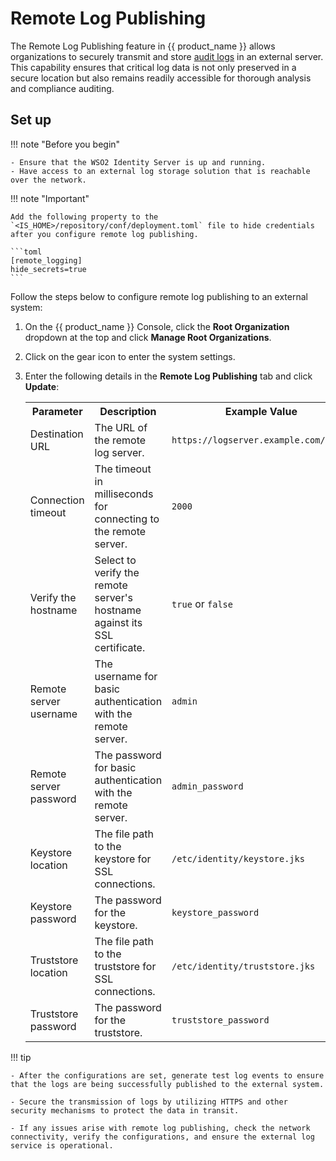 # Remote Log Publishing

The Remote Log Publishing feature in {{ product_name }} allows organizations to securely transmit and store [audit logs]({{base_path}}/deploy/monitor/monitor-logs/) in an external server. This capability ensures that critical log data is not only preserved in a secure location but also remains readily accessible for thorough analysis and compliance auditing.

## Set up

!!! note "Before you begin"

    - Ensure that the WSO2 Identity Server is up and running.
    - Have access to an external log storage solution that is reachable over the network.

!!! note "Important"

    Add the following property to the `<IS_HOME>/repository/conf/deployment.toml` file to hide credentials after you configure remote log publishing.

    ```toml
    [remote_logging]
    hide_secrets=true
    ```

Follow the steps below to configure remote log publishing to an external system:

1. On the {{ product_name }} Console, click the **Root Organization** dropdown at the top and click **Manage Root Organizations**.
2. Click on the gear icon to enter the system settings.

3. Enter the following details in the **Remote Log Publishing** tab and click **Update**:

    <table>
        <tr>
            <th>Parameter</th>
            <th>Description</th>
            <th>Example Value</th>
        </tr>
        <tr>
            <td>Destination URL</td>
            <td>The URL of the remote log server.</td>
            <td><code>https://logserver.example.com/store</code></td>
        </tr>
        <tr>
            <td>Connection timeout</td>
            <td>The timeout in milliseconds for connecting to the remote server.</td>
            <td><code>2000</code></td>
        </tr>
        <tr>
            <td>Verify the hostname</td>
            <td>Select to verify the remote server's hostname against its SSL certificate.</td>
            <td><code>true</code> or <code>false</code></td>
        </tr>
        <tr>
            <td>Remote server username</td>
            <td>The username for basic authentication with the remote server.</td>
            <td><code>admin</code></td>
        </tr>
        <tr>
            <td>Remote server password</td>
            <td>The password for basic authentication with the remote server.</td>
            <td><code>admin_password</code></td>
        </tr>
        <tr>
            <td>Keystore location</td>
            <td>The file path to the keystore for SSL connections.</td>
            <td><code>/etc/identity/keystore.jks</code></td>
        </tr>
        <tr>
            <td>Keystore password</td>
            <td>The password for the keystore.</td>
            <td><code>keystore_password</code></td>
        </tr>
        <tr>
            <td>Truststore location</td>
            <td>The file path to the truststore for SSL connections.</td>
            <td><code>/etc/identity/truststore.jks</code></td>
        </tr>
        <tr>
            <td>Truststore password</td>
            <td>The password for the truststore.</td>
            <td><code>truststore_password</code></td>
        </tr>
    </table>  

!!! tip

    - After the configurations are set, generate test log events to ensure that the logs are being successfully published to the external system.

    - Secure the transmission of logs by utilizing HTTPS and other security mechanisms to protect the data in transit.

    - If any issues arise with remote log publishing, check the network connectivity, verify the configurations, and ensure the external log service is operational.
